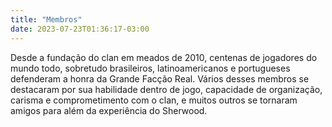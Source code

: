 ```yaml
---
title: "Membros"
date: 2023-07-23T01:36:17-03:00
---
```


Desde a fundação do clan em meados de 2010, centenas de jogadores do mundo todo, sobretudo brasileiros, latinoamericanos e portugueses defenderam a honra da Grande Facção Real. Vários desses membros se destacaram por sua habilidade dentro de jogo, capacidade de organização, carisma e comprometimento com o clan, e muitos outros se tornaram amigos para além da experiência do Sherwood.
